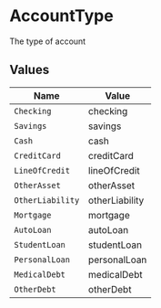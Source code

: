 # AccountType

The type of account


## Values

| Name             | Value            |
| ---------------- | ---------------- |
| `Checking`       | checking         |
| `Savings`        | savings          |
| `Cash`           | cash             |
| `CreditCard`     | creditCard       |
| `LineOfCredit`   | lineOfCredit     |
| `OtherAsset`     | otherAsset       |
| `OtherLiability` | otherLiability   |
| `Mortgage`       | mortgage         |
| `AutoLoan`       | autoLoan         |
| `StudentLoan`    | studentLoan      |
| `PersonalLoan`   | personalLoan     |
| `MedicalDebt`    | medicalDebt      |
| `OtherDebt`      | otherDebt        |